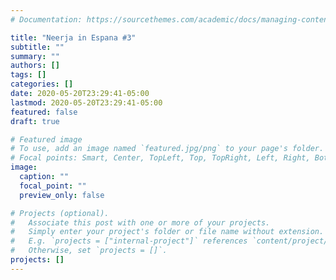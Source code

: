 ```yaml
---
# Documentation: https://sourcethemes.com/academic/docs/managing-content/

title: "Neerja in Espana #3"
subtitle: ""
summary: ""
authors: []
tags: []
categories: []
date: 2020-05-20T23:29:41-05:00
lastmod: 2020-05-20T23:29:41-05:00
featured: false
draft: true

# Featured image
# To use, add an image named `featured.jpg/png` to your page's folder.
# Focal points: Smart, Center, TopLeft, Top, TopRight, Left, Right, BottomLeft, Bottom, BottomRight.
image:
  caption: ""
  focal_point: ""
  preview_only: false

# Projects (optional).
#   Associate this post with one or more of your projects.
#   Simply enter your project's folder or file name without extension.
#   E.g. `projects = ["internal-project"]` references `content/project/deep-learning/index.md`.
#   Otherwise, set `projects = []`.
projects: []
---
```

